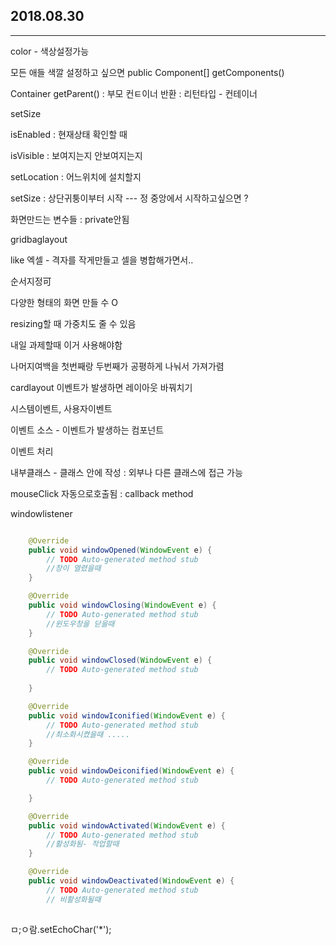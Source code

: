 ## 2018.08.30

--------

color - 색상설정가능

모든 애들 색깔 설정하고 싶으면 public Component[] getComponents()

Container getParent() : 부모 컨ㅌ이너 반환 : 리턴타입 - 컨테이너

setSize

isEnabled : 현재상태 확인할 때

isVisible : 보여지는지 안보여지는지

setLocation : 어느위치에 설치할지

setSize : 상단귀퉁이부터 시작 --- 정 중앙에서 시작하고싶으면 ?

화면만드는 변수들 : private안됨



gridbaglayout

like 엑셀 - 격자를 작게만들고 셀을 병합해가면서.. 

순서지정可

다양한 형태의 화면 만들 수 O

resizing할 때 가중치도 줄 수 있음

내일 과제할때 이거 사용해야함



나머지여백을 첫번째랑 두번째가 공평하게 나눠서 가져가렴

cardlayout 이벤트가 발생하면 레이아웃 바꿔치기



시스템이벤트, 사용자이벤트

이벤트 소스 - 이벤트가 발생하는 컴포넌트



이벤트 처리

내부클래스 - 클래스 안에 작성 : 외부나 다른 클래스에 접근 가능

mouseClick 자동으로호출됨 : callback method



windowlistener 

``` java

	@Override
	public void windowOpened(WindowEvent e) {
		// TODO Auto-generated method stub
		//창이 열렸을때
	}

	@Override
	public void windowClosing(WindowEvent e) {
		// TODO Auto-generated method stub
		//윈도우창을 닫을때
	}

	@Override
	public void windowClosed(WindowEvent e) {
		// TODO Auto-generated method stub
		
	}

	@Override
	public void windowIconified(WindowEvent e) {
		// TODO Auto-generated method stub
		//최소화시켰을때 ..... 
	}

	@Override
	public void windowDeiconified(WindowEvent e) {
		// TODO Auto-generated method stub

	}

	@Override
	public void windowActivated(WindowEvent e) {
		// TODO Auto-generated method stub
		//활성화됨- 작업할때
	}

	@Override
	public void windowDeactivated(WindowEvent e) {
		// TODO Auto-generated method stub
        // 비활성화될때
		
```

ㅁ;ㅇ람.setEchoChar('*');